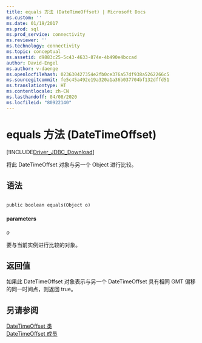 ```yaml
---
title: equals 方法 (DateTimeOffset) | Microsoft Docs
ms.custom: ''
ms.date: 01/19/2017
ms.prod: sql
ms.prod_service: connectivity
ms.reviewer: ''
ms.technology: connectivity
ms.topic: conceptual
ms.assetid: d9883c25-5c43-4633-874e-4b490e4bccad
author: David-Engel
ms.author: v-daenge
ms.openlocfilehash: 023630427354e2fb0ce376a57df938a5262266c5
ms.sourcegitcommit: fe5c45a492e19a320a1a36b037704bf132dffd51
ms.translationtype: HT
ms.contentlocale: zh-CN
ms.lasthandoff: 04/08/2020
ms.locfileid: "80922140"
---
```

# <a name="equals-method-datetimeoffset"></a>equals 方法 (DateTimeOffset)
[!INCLUDE[Driver_JDBC_Download](../../../includes/driver_jdbc_download.md)]

  将此 DateTimeOffset  对象与另一个 Object  进行比较。  
  
## <a name="syntax"></a>语法  
  
```  
  
public boolean equals(Object o)  
```  
  
#### <a name="parameters"></a>parameters  
 *o*  
  
 要与当前实例进行比较的对象。  
  
## <a name="return-value"></a>返回值  
 如果此 DateTimeOffset  对象表示与另一个 DateTimeOffset  具有相同 GMT 偏移的同一时间点，则返回 true。  
  
## <a name="see-also"></a>另请参阅  
 [DateTimeOffset 类](../../../connect/jdbc/reference/datetimeoffset-class.md)   
 [DateTimeOffset 成员](../../../connect/jdbc/reference/datetimeoffset-members.md)  
  
  
